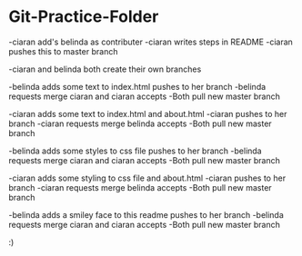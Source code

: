 # Git-Practice-Folder


-ciaran add's belinda as contributer
-ciaran writes steps in README
-ciaran pushes this to master branch

-ciaran and belinda both create their own branches

-belinda adds some text to index.html pushes to her branch 
-belinda requests merge ciaran and ciaran accepts
-Both pull new master branch

-ciaran adds some text to index.html and about.html
-ciaran pushes to her branch
-ciaran requests merge belinda accepts
-Both pull new master branch

-belinda adds some styles to css file pushes to her branch 
-belinda requests merge ciaran and ciaran accepts
-Both pull new master branch

-ciaran adds some styling to css file and about.html
-ciaran pushes to her branch
-ciaran requests merge belinda accepts
-Both pull new master branch


-belinda adds a smiley face to this readme pushes to her branch 
-belinda requests merge ciaran and ciaran accepts
-Both pull new master branch

:)